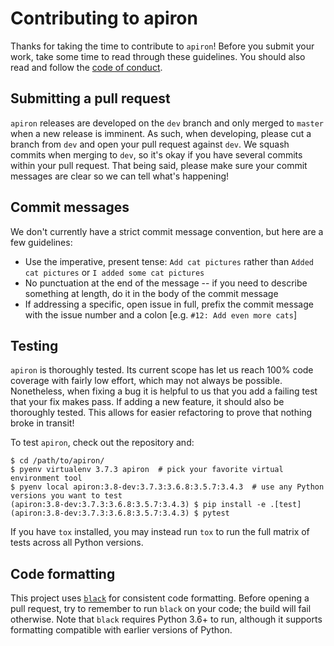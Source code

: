 # Contributing to apiron

Thanks for taking the time to contribute to `apiron`!
Before you submit your work, take some time to read through these guidelines.
You should also read and follow the [code of conduct](../CODE_OF_CONDUCT.md).


## Submitting a pull request

`apiron` releases are developed on the `dev` branch and only merged to `master` when a new release is imminent.
As such, when developing, please cut a branch from `dev` and open your pull request against `dev`.
We squash commits when merging to `dev`, so it's okay if you have several commits within your pull request.
That being said, please make sure your commit messages are clear so we can tell what's happening!


## Commit messages

We don't currently have a strict commit message convention, but here are a few guidelines:

- Use the imperative, present tense: `Add cat pictures` rather than `Added cat pictures` or `I added some cat pictures`
- No punctuation at the end of the message -- if you need to describe something at length, do it in the body of the commit message
- If addressing a specific, open issue in full, prefix the commit message with the issue number and a colon [e.g. `#12: Add even more cats`]


## Testing

`apiron` is thoroughly tested.
Its current scope has let us reach 100% code coverage with fairly low effort, which may not always be possible.
Nonetheless, when fixing a bug it is helpful to us that you add a failing test that your fix makes pass.
If adding a new feature, it should also be thoroughly tested.
This allows for easier refactoring to prove that nothing broke in transit!

To test `apiron`, check out the repository and:

```
$ cd /path/to/apiron/
$ pyenv virtualenv 3.7.3 apiron  # pick your favorite virtual environment tool
$ pyenv local apiron:3.8-dev:3.7.3:3.6.8:3.5.7:3.4.3  # use any Python versions you want to test
(apiron:3.8-dev:3.7.3:3.6.8:3.5.7:3.4.3) $ pip install -e .[test]
(apiron:3.8-dev:3.7.3:3.6.8:3.5.7:3.4.3) $ pytest
```

If you have `tox` installed, you may instead run `tox` to run the full matrix of tests across all Python versions.

## Code formatting

This project uses [`black`](https://github.com/ambv/black) for consistent code formatting.
Before opening a pull request, try to remember to run `black` on your code; the build will fail otherwise.
Note that `black` requires Python 3.6+ to run, although it supports formatting compatible with earlier versions of Python.
